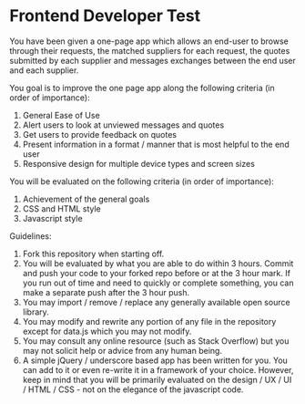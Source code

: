 Frontend Developer Test
=============

You have been given a one-page app which allows an end-user to browse through their requests, the matched suppliers for each request, the quotes submitted by each supplier and messages exchanges between the end user and each supplier. 

You goal is to improve the one page app along the following criteria (in order of importance): 
1. General Ease of Use
2. Alert users to look at unviewed messages and quotes 
3. Get users to provide feedback on quotes 
3. Present information in a format / manner that is most helpful to the end user
4. Responsive design for multiple device types and screen sizes

You will be evaluated on the following criteria (in order of importance): 
1. Achievement of the general goals
2. CSS and HTML style 
3. Javascript style 

Guidelines: 
1. Fork this repository when starting off. 
2. You will be evaluated by what you are able to do within 3 hours. Commit and push your code to your forked repo before or at the 3 hour mark. If you run out of time and need to quickly or complete something, you can make a separate push after the 3 hour push.
4. You may import / remove / replace any generally available open source library.
5. You may modify and rewrite any portion of any file in the repository except for data.js which you may not modify.
6. You may consult any online resource (such as Stack Overflow) but you may not solicit help or advice from any human being. 
7. A simple jQuery / underscore based app has been written for you. You can add to it or even re-write it in a framework of your choice. However, keep in mind that you will be primarily evaluated on the design / UX / UI / HTML / CSS - not on the elegance of the javascript code.


